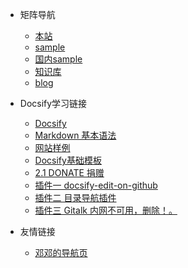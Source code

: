 <!-- _navbar.md -->

* 矩阵导航
  * [本站](https://boxtrade.github.io)
  * [sample](https://boxtrade.github.io/docsify_sample/#/)
  * [国内sample](https://boxtrade.gitee.io/docsify_sample/#/)
  * [知识库](knowledge/directory.md)
  * [blog](knowledge/blog/moodDiary.md)
* Docsify学习链接
  * [Docsify](https://docsify.js.org/#/zh-cn/)
  * [Markdown 基本语法](https://markdown.com.cn/basic-syntax/)
  * [网站样例](https://github.com/docsifyjs/awesome-docsify#showcase)
  * [Docsify基础模板](https://github.com/boxtrade/docsify_sample)
  * [2.1 DONATE 捐赠](donate/README.md)
  * [插件一  docsify-edit-on-github ](https://chengit1763113879qq.github.io/docsify-edit-on-github/#/?id=docsify-edit-on-github)
  * [插件二  目录导航插件 ](https://github.com/imyelo/docsify-pagination/blob/master/readme.md)
  * [插件三  Gitalk 内网不可用，删除！。 ](https://docsify.js.org/#/zh-cn/plugins?id=gitalk)

* 友情链接
  * [邓邓的导航页](https://nav.xhhdd.cc/)



